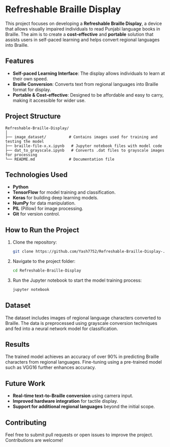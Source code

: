 
# Refreshable Braille Display

This project focuses on developing a **Refreshable Braille Display**, a device that allows visually impaired individuals to read Punjabi language books in Braille. The aim is to create a **cost-effective** and **portable** solution that assists users in self-paced learning and helps convert regional languages into Braille.

## Features
- **Self-paced Learning Interface**: The display allows individuals to learn at their own speed.
- **Braille Conversion**: Converts text from regional languages into Braille format for display.
- **Portable & Cost-effective**: Designed to be affordable and easy to carry, making it accessible for wider use.

## Project Structure
```
Refreshable-Braille-Display/
│
├── image_dataset/          # Contains images used for training and testing the model
├── braille-file-x.x.ipynb   # Jupyter notebook files with model code
├── dat_to_grayscale.ipynb   # Converts .dat files to grayscale images for processing
└── README.md               # Documentation file
```

## Technologies Used
- **Python**
- **TensorFlow** for model training and classification.
- **Keras** for building deep learning models.
- **NumPy** for data manipulation.
- **PIL** (Pillow) for image processing.
- **Git** for version control.

## How to Run the Project
1. Clone the repository:
   ```bash
   git clone https://github.com/Yash7752/Refreshable-Braille-Display-.git
   ```
2. Navigate to the project folder:
   ```bash
   cd Refreshable-Braille-Display
   ```
3. Run the Jupyter notebook to start the model training process:
   ```bash
   jupyter notebook
   ```

## Dataset
The dataset includes images of regional language characters converted to Braille. The data is preprocessed using grayscale conversion techniques and fed into a neural network model for classification.

## Results
The trained model achieves an accuracy of over 90% in predicting Braille characters from regional languages. Fine-tuning using a pre-trained model such as VGG16 further enhances accuracy.

## Future Work
- **Real-time text-to-Braille conversion** using camera input.
- **Improved hardware integration** for tactile display.
- **Support for additional regional languages** beyond the initial scope.

## Contributing
Feel free to submit pull requests or open issues to improve the project. Contributions are welcome!

